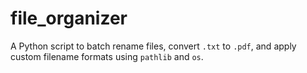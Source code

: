 # file_organizer
A Python script to batch rename files, convert `.txt` to `.pdf`, and apply custom filename formats using `pathlib` and `os`.
